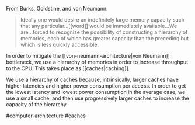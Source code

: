 From Burks, Goldstine, and von Neumann: 

> Ideally one would desire an indefinitely large memory capacity such that any particular...[[word]] would be immediately available...We are...forced to recognize the possibility of constructing a hierarchy of memories, each of which has greater capacity than the preceding but which is less quickly accessible.

In order to mitigate the [[von-neumann-architecture|von Neumann]] bottleneck, we use a hierarchy of memories in order to increase throughput to the CPU. This takes place as [[caches|caching]].

We use a hierarchy of caches because, intrinsically, larger caches have higher latencies and higher power consumption per access. In order to get the lowest latency and lowest power consumption in the average case, we use a small cache, and then use progressively larger caches to increase the capacity of the hierarchy.


#computer-architecture 
#caches 


